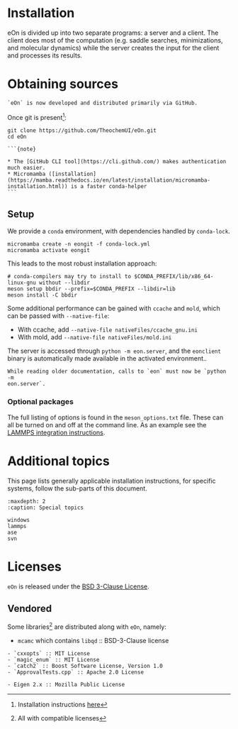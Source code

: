 # Installation

eOn is divided up into two separate programs: a server and a client. The client
does most of the computation (e.g. saddle searches, minimizations, and molecular
dynamics) while the server creates the input for the client and processes its
results.

# Obtaining sources

```{versionadded} 2.0
`eOn` is now developed and distributed primarily via GitHub.
```

Once git is present[^1]:

```{code-block} bash
git clone https://github.com/TheochemUI/eOn.git
cd eOn
```

````{margin}
```{note}

* The [GitHub CLI tool](https://cli.github.com/) makes authentication much easier.
* Micromamba ([installation](https://mamba.readthedocs.io/en/latest/installation/micromamba-installation.html)) is a faster conda-helper
```
````

## Setup

We provide a `conda` environment, with dependencies handled by `conda-lock`.

```{code-block} bash
micromamba create -n eongit -f conda-lock.yml
micromamba activate eongit
```

This leads to the most robust installation approach:

```{code-block} bash
# conda-compilers may try to install to $CONDA_PREFIX/lib/x86_64-linux-gnu without --libdir
meson setup bbdir --prefix=$CONDA_PREFIX --libdir=lib
meson install -C bbdir
```

Some additional performance can be gained with `ccache` and `mold`, which can be
passed with `--native-file`:

- With ccache, add `--native-file nativeFiles/ccache_gnu.ini`
- With mold, add `--native-file nativeFiles/mold.ini`

The server is accessed through `python -m eon.server`, and the `eonclient`
binary is automatically made available in the activated environment..

```{versionchanged} 2.0
While reading older documentation, calls to `eon` must now be `python -m
eon.server`. 
```

### Optional packages

The full listing of options is found in the `meson_options.txt` file. These can
all be turned on and off at the command line. As an example see the [LAMMPS
integration instructions](project:../user_guide/lammps_pot.md).

# Additional topics

This page lists generally applicable installation instructions, for specific
systems, follow the sub-parts of this document.

```{toctree}
:maxdepth: 2
:caption: Special topics

windows
lammps
ase
svn
```

# Licenses

`eOn` is released under the [BSD 3-Clause
License](https://opensource.org/license/BSD-3-Clause).

## Vendored
Some libraries[^2] are distributed along with `eOn`, namely:

- `mcamc` which contains `libqd` :: BSD-3-Clause license
```{versionadded} 2.0
- `cxxopts` :: MIT License
- `magic_enum` :: MIT License
- `catch2` :: Boost Software License, Version 1.0
- `ApprovalTests.cpp` :: Apache 2.0 License
```
```{deprecated} 2.0
- Eigen 2.x :: Mozilla Public License
```


<!-- pipx run pdm run sphinx-build -b html docs/source docs/build/html -->

[^1]: Installation instructions [here](https://git-scm.com/book/en/v2/Getting-Started-Installing-Git)
[^2]: All with compatible licenses

